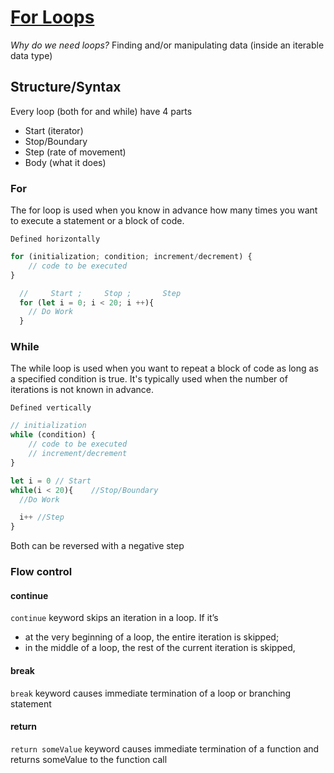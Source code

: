 # [For Loops](https://login.codingdojo.com/m/612/15813/115700)
*Why do we need loops?*
Finding and/or manipulating data (inside an iterable data type)
## Structure/Syntax
Every loop (both for and while) have 4 parts
- Start (iterator)
- Stop/Boundary
- Step (rate of movement)
- Body (what it does)
### For
The for loop is used when you know in advance how many times you want to execute a statement or a block of code.
    
    Defined horizontally
```js
for (initialization; condition; increment/decrement) {
    // code to be executed
}
```
```js
  //     Start ;     Stop ;       Step
  for (let i = 0; i < 20; i ++){
    // Do Work
  }
```
### While
The while loop is used when you want to repeat a block of code as long as a specified condition is true. It's typically used when the number of iterations is not known in advance.

    Defined vertically
```js
// initialization
while (condition) {
    // code to be executed
    // increment/decrement
}
```
```js
let i = 0 // Start
while(i < 20){    //Stop/Boundary
  //Do Work

  i++ //Step
}
```

Both can be reversed with a negative step
### Flow control
#### continue
`continue` keyword skips an iteration in a loop. 
If it’s 
- at the very beginning of a loop, the entire iteration is skipped; 
- in the middle of a loop, the rest of the current iteration is skipped, 

#### break
`break` keyword causes immediate termination of a loop or branching statement

#### return
`return someValue` keyword causes immediate termination of a function and returns someValue to the function call 